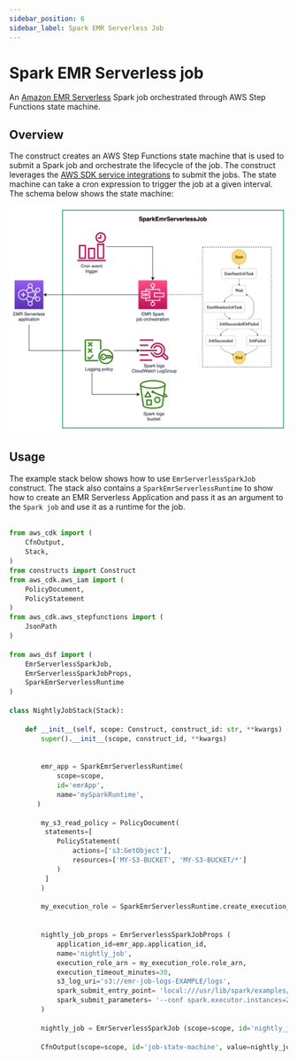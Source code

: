 ```yaml
---
sidebar_position: 6
sidebar_label: Spark EMR Serverless Job
---
```


# Spark EMR Serverless job

An [Amazon EMR Serverless](https://docs.aws.amazon.com/emr/latest/EMR-Serverless-UserGuide/getting-started.html) Spark job orchestrated through AWS Step Functions state machine. 

## Overview

The construct creates an AWS Step Functions state machine that is used to submit a Spark job and orchestrate the lifecycle of the job. The construct leverages the [AWS SDK service integrations](https://docs.aws.amazon.com/step-functions/latest/dg/supported-services-awssdk.html) to submit the jobs. The state machine can take a cron expression to trigger the job at a given interval. The schema below shows the state machine:


![Spark EMR Serverless Job](../../../static/img/adsf-spark-emr-serverless-job.png)

## Usage

The example stack below shows how to use `EmrServerlessSparkJob` construct. The stack also contains a `SparkEmrServerlessRuntime` to show how to create an EMR Serverless Application and pass it as an argument to the `Spark job` and use it as a runtime for the job. 
```python

from aws_cdk import (
    CfnOutput,
    Stack,
)
from constructs import Construct
from aws_cdk.aws_iam import (
    PolicyDocument,
    PolicyStatement
)
from aws_cdk.aws_stepfunctions import (
    JsonPath
)

from aws_dsf import ( 
    EmrServerlessSparkJob, 
    EmrServerlessSparkJobProps,
    SparkEmrServerlessRuntime
)

class NightlyJobStack(Stack):

    def __init__(self, scope: Construct, construct_id: str, **kwargs) -> None:
        super().__init__(scope, construct_id, **kwargs)


        emr_app = SparkEmrServerlessRuntime(
            scope=scope, 
            id='emrApp',
            name='mySparkRuntime',
       )
        
        my_s3_read_policy = PolicyDocument(
         statements=[
            PolicyStatement(
                actions=['s3:GetObject'],
                resources=['MY-S3-BUCKET', 'MY-S3-BUCKET/*']
            )
         ]   
        )

        my_execution_role = SparkEmrServerlessRuntime.create_execution_role(scope=scope, id='exec_role', execution_role_policy_document=my_s3_read_policy)
        

        nightly_job_props = EmrServerlessSparkJobProps (
            application_id=emr_app.application_id,
            name='nightly_job',
            execution_role_arn = my_execution_role.role_arn,
            execution_timeout_minutes=30,
            s3_log_uri='s3://emr-job-logs-EXAMPLE/logs',
            spark_submit_entry_point= 'local:///usr/lib/spark/examples/src/main/python/pi.py',
            spark_submit_parameters= '--conf spark.executor.instances=2 --conf spark.executor.memory=2G --conf spark.driver.memory=2G --conf spark.executor.cores=4'
        )

        nightly_job = EmrServerlessSparkJob (scope=scope, id='nightly_job', props=nightly_job_props)

        CfnOutput(scope=scope, id='job-state-machine', value=nightly_job.state_machine.state_machine_arn )

```